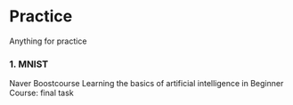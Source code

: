 # Practice
Anything for practice

### 1. MNIST
Naver Boostcourse Learning the basics of artificial intelligence in Beginner Course: final task
